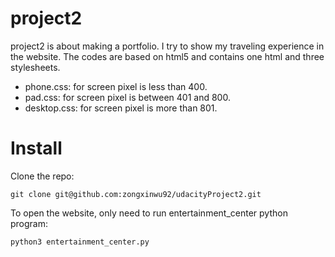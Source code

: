 # project2
project2 is about making a portfolio. I try to show my 
traveling experience in the website. 
The codes are based on html5 and contains one html and three stylesheets.
* phone.css: for screen pixel is less than 400.
* pad.css: for screen pixel is between 401 and 800.
* desktop.css: for screen pixel is more than 801.



# Install
Clone the repo:

```git clone git@github.com:zongxinwu92/udacityProject2.git```

To open the website, only need to run entertainment_center python program:

```python3 entertainment_center.py```


